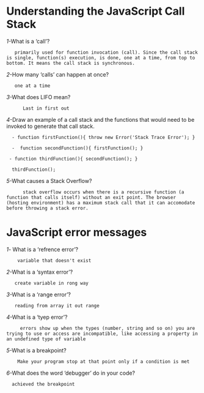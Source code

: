 # Understanding the JavaScript Call Stack
*1*-What is a ‘call’? 

       primarily used for function invocation (call). Since the call stack is single, function(s) execution, is done, one at a time, from top to bottom. It means the call stack is synchronous.

*2*-How many ‘calls’ can happen at once? 

       one at a time

*3*-What does LIFO mean? 

          Last in first out 

*4*-Draw an example of a call stack and the functions that would need to be invoked to generate that call stack.

      - function firstFunction(){ throw new Error('Stack Trace Error'); }

      -  function secondFunction(){ firstFunction(); }

     - function thirdFunction(){ secondFunction(); }

      thirdFunction();

*5*-What causes a Stack Overflow?

          stack overflow occurs when there is a recursive function (a function that calls itself) without an exit point. The browser (hosting environment) has a maximum stack call that it can accomodate before throwing a stack error.


# JavaScript error messages
*1*- What is a ‘refrence error’? 

        variable that doesn't exist

*2*-What is a ‘syntax error’?

       create variable in rong way

*3*-What is a ‘range error’?

       reading from array it out range

*4*-What is a ‘tyep error’? 
         
         errors show up when the types (number, string and so on) you are trying to use or access are incompatible, like accessing a property in an undefined type of variable

*5*-What is a breakpoint? 

        Make your program stop at that point only if a condition is met

*6*-What does the word ‘debugger’ do in your code?
 
      achieved the breakpoint